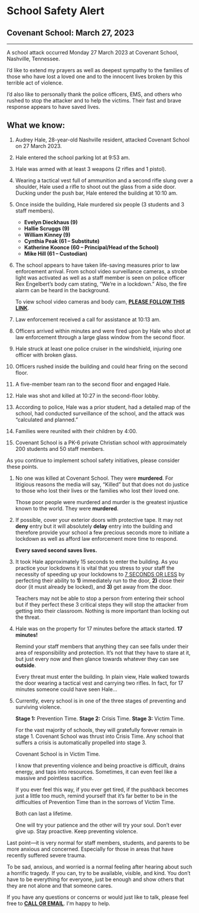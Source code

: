 # School Safety Alert

## Covenant School: March 27, 2023

---

A school attack occurred Monday 27 March 2023 at Covenant School, Nashville, Tennessee.

I’d like to extend my prayers as well as deepest sympathy to the families of those who have lost a loved one and to the innocent lives broken by this terrible act of violence.

I’d also like to personally thank the police officers, EMS, and others who rushed to stop the attacker and to help the victims. Their fast and brave response appears to have saved lives.

## What we know:

1. Audrey Hale, 28-year-old Nashville resident, attacked Covenant School on 27 March 2023.
2. Hale entered the school parking lot at 9:53 am.
3. Hale was armed with at least 3 weapons (2 rifles and 1 pistol).
4. Wearing a tactical vest full of ammunition and a second rifle slung over a shoulder, Hale used a rifle to shoot out the glass from a side door. Ducking under the push bar, Hale entered the building at 10:10 am.
5. Once inside the building, Hale murdered six people (3 students and 3 staff members).

   - **Evelyn Dieckhaus (9)**
   - **Hallie Scruggs (9)**
   - **William Kinney (9)**
   - **Cynthia Peak (61 – Substitute)**
   - **Katherine Koonce (60 – Principal/Head of the School)**
   - **Mike Hill (61 – Custodian)**

6. The school appears to have taken life-saving measures prior to law enforcement arrival. From school video surveillance cameras, a strobe light was activated as well as a staff member is seen on police officer Rex Engelbert’s body cam stating, “We’re in a lockdown.” Also, the fire alarm can be heard in the background.

   To view school video cameras and body cam, **[PLEASE FOLLOW THIS LINK](https://www.tennessean.com/story/news/crime/2023/03/27/mnpd-releases-body-cam-video-of-mondays-school-shooting/70054489007/)**.

7. Law enforcement received a call for assistance at 10:13 am.
8. Officers arrived within minutes and were fired upon by Hale who shot at law enforcement through a large glass window from the second floor.
9. Hale struck at least one police cruiser in the windshield, injuring one officer with broken glass.
10. Officers rushed inside the building and could hear firing on the second floor.
11. A five-member team ran to the second floor and engaged Hale.
12. Hale was shot and killed at 10:27 in the second-floor lobby.
13. According to police, Hale was a prior student, had a detailed map of the school, had conducted surveillance of the school, and the attack was “calculated and planned.”
14. Families were reunited with their children by 4:00.
15. Covenant School is a PK-6 private Christian school with approximately 200 students and 50 staff members.

As you continue to implement school safety initiatives, please consider these points.

1. No one was killed at Covenant School. They were **murdered**. For litigious reasons the media will say, “Killed” but that does not do justice to those who lost their lives or the families who lost their loved one.

   Those poor people were murdered and murder is the greatest injustice known to the world. They were **murdered**.

2. If possible, cover your exterior doors with protective tape. It may not **deny** entry but it will absolutely **delay** entry into the building and therefore provide your school a few precious seconds more to initiate a lockdown as well as afford law enforcement more time to respond.

   **Every saved second saves lives.**

3. It took Hale approximately 15 seconds to enter the building. As you practice your lockdowns it is vital that you stress to your staff the necessity of speeding up your lockdowns to [7 SECONDS OR LESS](https://donshomette.com/blogs/?blogTitle="countdown_to_a_perfect_lockdown) by perfecting their ability to **1)** immediately run to the door, **2)** close their door (it must already be locked), and **3)** get away from the door.

   Teachers may not be able to stop a person from entering their school but if they perfect these 3 critical steps they will stop the attacker from getting into their classroom. Nothing is more important than locking out the threat.

4. Hale was on the property for 17 minutes before the attack started. **17 minutes!**

   Remind your staff members that anything they can see falls under their area of responsibility and protection. It’s not that they have to stare at it, but just every now and then glance towards whatever they can see **outside**.

   Every threat must enter the building. In plain view, Hale walked towards the door wearing a tactical vest and carrying two rifles. In fact, for 17 minutes someone could have seen Hale...

5. Currently, every school is in one of the three stages of preventing and surviving violence.

   **Stage 1:** Prevention Time.
   **Stage 2:** Crisis Time.
   **Stage 3:** Victim Time.

   For the vast majority of schools, they will gratefully forever remain in stage 1. Covenant School was thrust into Crisis Time. Any school that suffers a crisis is automatically propelled into stage 3.

   Covenant School is in Victim Time.

   I know that preventing violence and being proactive is difficult, drains energy, and taps into resources. Sometimes, it can even feel like a massive and pointless sacrifice.

   If you ever feel this way, if you ever get tired, if the pushback becomes just a little too much, remind yourself that it’s far better to be in the difficulties of Prevention Time than in the sorrows of Victim Time.

   Both can last a lifetime.

   One will try your patience and the other will try your soul. Don’t ever give up. Stay proactive. Keep preventing violence.

Last point—it is very normal for staff members, students, and parents to be more anxious and concerned. Especially for those in areas that have recently suffered severe trauma.

To be sad, anxious, and worried is a normal feeling after hearing about such a horrific tragedy. If you can, try to be available, visible, and kind. You don’t have to be everything for everyone, just be enough and show others that they are not alone and that someone cares.

If you have any questions or concerns or would just like to talk, please feel free to **[CALL OR EMAIL](mailto:don@donshomette.com)**. I'm happy to help.

